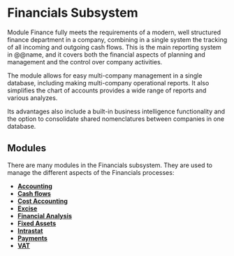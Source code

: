 # Financials Subsystem

Module Finance fully meets the requirements of a modern, well structured finance department in a company, combining in a single system the tracking of all incoming and outgoing cash flows. This is the main reporting system in @@name, and it covers both the financial aspects of planning and management and the control over company activities.

The module allows for easy multi-company management in a single database, including making multi-company operational reports. It also simplifies the chart of accounts provides a wide range of reports and various analyzes.

Its advantages also include a built-in business intelligence functionality and the option to consolidate shared nomenclatures between companies in one database.


## Modules

There are many modules in the Financials subsystem.
They are used to manage the different aspects of the Financials processes:

* **[Accounting](accounting.md)** 
* **[Cash flows](cash-flows.md)**
* **[Cost Accounting](cost-accounting.md)**
* **[Excise](excise.md)**
* **[Financial Analysis](financial-analysis.md)**
* **[Fixed Assets](fixed-assets.md)**
* **[Intrastat](intrastat-reporting.md)**
* **[Payments](payments.md)**
* **[VAT](vat-reporting.md)**
